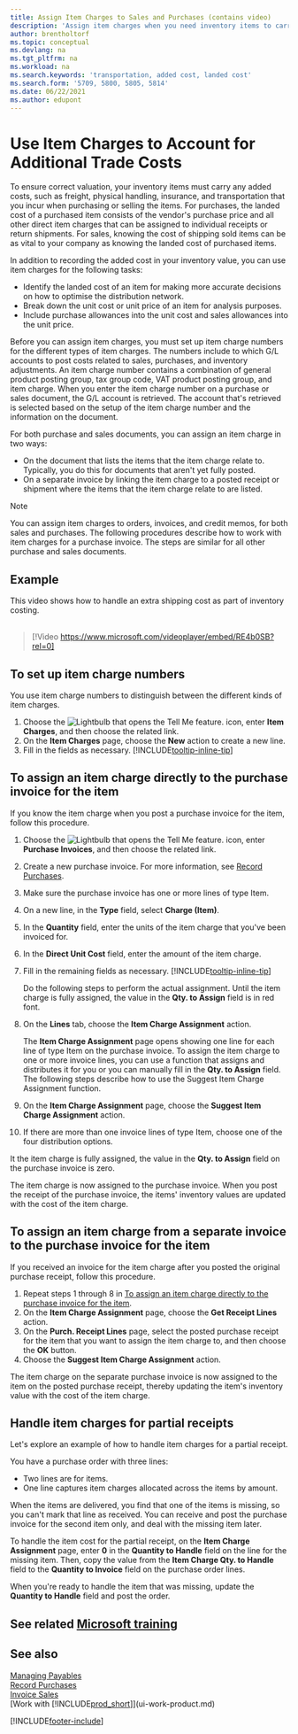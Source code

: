 ```yaml
---
title: Assign Item Charges to Sales and Purchases (contains video)
description: 'Assign item charges when you need inventory items to carry added costs, such as freight and physical handling.'
author: brentholtorf
ms.topic: conceptual
ms.devlang: na
ms.tgt_pltfrm: na
ms.workload: na
ms.search.keywords: 'transportation, added cost, landed cost'
ms.search.form: '5709, 5800, 5805, 5814'
ms.date: 06/22/2021
ms.author: edupont
---
```

# <a name="use-item-charges-to-account-for-additional-trade-costs"></a><a name="use-item-charges-to-account-for-additional-trade-costs"></a>Use Item Charges to Account for Additional Trade Costs

To ensure correct valuation, your inventory items must carry any added costs, such as freight, physical handling, insurance, and transportation that you incur when purchasing or selling the items. For purchases, the landed cost of a purchased item consists of the vendor's purchase price and all other direct item charges that can be assigned to individual receipts or return shipments. For sales, knowing the cost of shipping sold items can be as vital to your company as knowing the landed cost of purchased items.

In addition to recording the added cost in your inventory value, you can use item charges for the following tasks:

* Identify the landed cost of an item for making more accurate decisions on how to optimise the distribution network.
* Break down the unit cost or unit price of an item for analysis purposes.
* Include purchase allowances into the unit cost and sales allowances into the unit price.

Before you can assign item charges, you must set up item charge numbers for the different types of item charges. The numbers include to which G/L accounts to post costs related to sales, purchases, and inventory adjustments. An item charge number contains a combination of general product posting group, tax group code, VAT product posting group, and item charge. When you enter the item charge number on a purchase or sales document, the G/L account is retrieved. The account that's retrieved is selected based on the setup of the item charge number and the information on the document.

For both purchase and sales documents, you can assign an item charge in two ways:

* On the document that lists the items that the item charge relate to. Typically, you do this for documents that aren't yet fully posted.
* On a separate invoice by linking the item charge to a posted receipt or shipment where the items that the item charge relate to are listed.

> [!NOTE]  
> You can assign item charges to orders, invoices, and credit memos, for both sales and purchases. The following procedures describe how to work with item charges for a purchase invoice. The steps are similar for all other purchase and sales documents.

## <a name="example"></a><a name="example"></a>Example

This video shows how to handle an extra shipping cost as part of inventory costing.
<br><br>  
> [!Video https://www.microsoft.com/videoplayer/embed/RE4b0SB?rel=0]

## <a name="to-set-up-item-charge-numbers"></a><a name="to-set-up-item-charge-numbers"></a>To set up item charge numbers

You use item charge numbers to distinguish between the different kinds of item charges.

1. Choose the ![Lightbulb that opens the Tell Me feature.](media/ui-search/search_small.png "Tell me what you want to do") icon, enter **Item Charges**, and then choose the related link.
2. On the **Item Charges** page, choose the **New** action to create a new line.
3. Fill in the fields as necessary. [!INCLUDE[tooltip-inline-tip](includes/tooltip-inline-tip_md.md)]

## <a name="to-assign-an-item-charge-directly-to-the-purchase-invoice-for-the-item"></a><a name="to-assign-an-item-charge-directly-to-the-purchase-invoice-for-the-item"></a>To assign an item charge directly to the purchase invoice for the item

If you know the item charge when you post a purchase invoice for the item, follow this procedure.

1. Choose the ![Lightbulb that opens the Tell Me feature.](media/ui-search/search_small.png "Tell me what you want to do") icon, enter **Purchase Invoices**, and then choose the related link.
2. Create a new purchase invoice. For more information, see [Record Purchases](purchasing-how-record-purchases.md).
3. Make sure the purchase invoice has one or more lines of type Item.
4. On a new line, in the **Type** field, select **Charge (Item)**.
5. In the **Quantity** field, enter the units of the item charge that you've been invoiced for.
6. In the **Direct Unit Cost** field, enter the amount of the item charge.
7. Fill in the remaining fields as necessary. [!INCLUDE[tooltip-inline-tip](includes/tooltip-inline-tip_md.md)]

    Do the following steps to perform the actual assignment. Until the item charge is fully assigned, the value in the **Qty. to Assign** field is in red font.
8. On the **Lines** tab, choose the **Item Charge Assignment** action.

    The **Item Charge Assignment** page opens showing one line for each line of type Item on the purchase invoice. To assign the item charge to one or more invoice lines, you can use a function that assigns and distributes it for you or you can manually fill in the **Qty. to Assign** field. The following steps describe how to use the Suggest Item Charge Assignment function.

9. On the **Item Charge Assignment** page, choose the **Suggest Item Charge Assignment** action.
10. If there are more than one invoice lines of type Item, choose one of the four distribution options.  

It the item charge is fully assigned, the value in the **Qty. to Assign** field on the purchase invoice is zero.

The item charge is now assigned to the purchase invoice. When you post the receipt of the purchase invoice, the items' inventory values are updated with the cost of the item charge.  

## <a name="to-assign-an-item-charge-from-a-separate-invoice-to-the-purchase-invoice-for-the-item"></a><a name="to-assign-an-item-charge-from-a-separate-invoice-to-the-purchase-invoice-for-the-item"></a>To assign an item charge from a separate invoice to the purchase invoice for the item

If you received an invoice for the item charge after you posted the original purchase receipt, follow this procedure.

1. Repeat steps 1 through 8 in [To assign an item charge directly to the purchase invoice for the item](payables-how-assign-item-charges.md#to-assign-an-item-charge-directly-to-the-purchase-invoice-for-the-item).
2. On the **Item Charge Assignment** page, choose the **Get Receipt Lines** action.
3. On the **Purch. Receipt Lines** page, select the posted purchase receipt for the item that you want to assign the item charge to, and then choose the **OK** button.
4. Choose the **Suggest Item Charge Assignment** action.

The item charge on the separate purchase invoice is now assigned to the item on the posted purchase receipt, thereby updating the item's inventory value with the cost of the item charge.

## <a name="handle-item-charges-for-partial-receipts"></a><a name="handle-item-charges-for-partial-receipts"></a>Handle item charges for partial receipts

Let's explore an example of how to handle item charges for a partial receipt.

You have a purchase order with three lines:

* Two lines are for items.
* One line captures item charges allocated across the items by amount.

When the items are delivered, you find that one of the items is missing, so you can't mark that line as received. You can receive and post the purchase invoice for the second item only, and deal with the missing item later.

To handle the item cost for the partial receipt, on the **Item Charge Assignment** page, enter **0** in the **Quantity to Handle** field on the line for the missing item. Then, copy the value from the **Item Charge Qty. to Handle** field to the **Quantity to Invoice** field on the purchase order lines.

When you're ready to handle the item that was missing, update the **Quantity to Handle** field and post the order.

## <a name="see-related-microsoft-training"></a><a name="see-related-microsoft-training"></a>See related [Microsoft training](/training/modules/post-purchase-item-charges-dynamics-365-business-central/)

## <a name="see-also"></a><a name="see-also"></a>See also

[Managing Payables](payables-manage-payables.md)  
[Record Purchases](purchasing-how-record-purchases.md)  
[Invoice Sales](sales-how-invoice-sales.md)  
[Work with [!INCLUDE[prod_short](includes/prod_short.md)]](ui-work-product.md)  


[!INCLUDE[footer-include](includes/footer-banner.md)]
